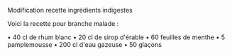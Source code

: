 Modification recette ingrédients indigestes 

Voici la recette pour branche malade : 

• 40 cl de rhum blanc
• 20 cl de sirop d'érable
• 60 feuilles de menthe
• 5 pamplemousse
• 200 cl d'eau gazeuse
• 50 glaçons